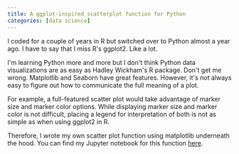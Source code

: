 ```yaml
---
title: A ggplot-inspired scatterplot function for Python
categories: [data science]
---
```


I coded for a couple of years in R but switched over to Python almost a year ago. I have to say that I miss R's ggplot2. Like a lot.

I'm learning Python more and more but I don't think Python data visualizations are as easy as Hadley Wickham's R package. Don't get me wrong. Matplotlib and Seaborn have great features. However, it's not always easy to figure out how to communicate the full meaning of a plot.

For example, a full-featured scatter plot would take advantage of marker size and marker color options. While displaying marker size and marker color is not difficult, placing a legend for interpretation of both is not as simple as when using ggplot2 in R.

Therefore, I wrote my own scatter plot function using matplotlib underneath the hood. You can find my Jupyter notebook for this function [here](https://github.com/benslack19/g_scatter).
